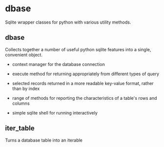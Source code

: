 # dbase
Sqlite wrapper classes for python with various utility methods.

## dbase

Collects together a number of useful python sqlite features into a single, convenient object.

* context manager for the database connection

* execute method for returning appropriately from different types of query

* selected records returned in a more readable key-value format, rather than by index

* range of methods for reporting the characteristics of a table's rows and columns

* simple sqlite shell for running interactively


## iter_table

Turns a database table into an iterable
